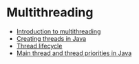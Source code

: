 # Multithreading
- [Introduction to multithreading](./notes/Introduction.md)
- [Creating threads in Java](./notes/ThreadCreationInJava.md)
- [Thread lifecycle](./notes/ThreadLifeCycle.md)
- [Main thread and thread priorities in Java](./notes/MainThreadAndThreadPriorities.md)
